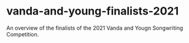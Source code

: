 # vanda-and-young-finalists-2021
 An overview of the finalists of the 2021 Vanda and Yougn Songwriting Competition.
